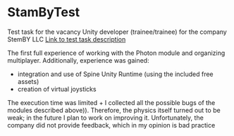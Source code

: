 # StamByTest
Test task for the vacancy Unity developer (trainee/trainee) for the company StemBY LLC
[Link to test task description](https://drive.google.com/file/d/1nZVM9L-sET16cRkuchGRjlg5x_DPLXu4/view?usp=sharing)

The first full experience of working with the Photon module and organizing multiplayer. Additionally, experience was gained: 
- integration and use of Spine Unity Runtime (using the included free assets)
- creation of virtual joysticks

The execution time was limited + I collected all the possible bugs of the modules described above)). Therefore, the physics itself turned out to be weak; in the future I plan to work on improving it.
Unfortunately, the company did not provide feedback, which in my opinion is bad practice
